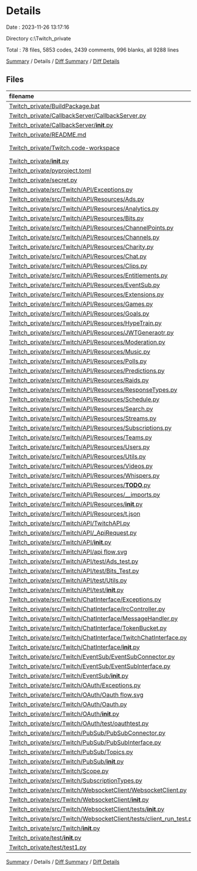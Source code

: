 # Details

Date : 2023-11-26 13:17:16

Directory c:\\Twitch_private

Total : 78 files,  5853 codes, 2439 comments, 996 blanks, all 9288 lines

[Summary](results.md) / Details / [Diff Summary](diff.md) / [Diff Details](diff-details.md)

## Files
| filename | language | code | comment | blank | total |
| :--- | :--- | ---: | ---: | ---: | ---: |
| [Twitch_private/BuildPackage.bat](/Twitch_private/BuildPackage.bat) | Batch | 9 | 0 | 2 | 11 |
| [Twitch_private/CallbackServer/CallbackServer.py](/Twitch_private/CallbackServer/CallbackServer.py) | Python | 38 | 3 | 5 | 46 |
| [Twitch_private/CallbackServer/__init__.py](/Twitch_private/CallbackServer/__init__.py) | Python | 1 | 0 | 0 | 1 |
| [Twitch_private/README.md](/Twitch_private/README.md) | Markdown | 2 | 0 | 1 | 3 |
| [Twitch_private/Twitch.code-workspace](/Twitch_private/Twitch.code-workspace) | JSON with Comments | 20 | 0 | 3 | 23 |
| [Twitch_private/__init__.py](/Twitch_private/__init__.py) | Python | 1 | 0 | 0 | 1 |
| [Twitch_private/pyproject.toml](/Twitch_private/pyproject.toml) | toml | 30 | 0 | 9 | 39 |
| [Twitch_private/secret.py](/Twitch_private/secret.py) | Python | 4 | 0 | 3 | 7 |
| [Twitch_private/src/Twitch/API/Exceptions.py](/Twitch_private/src/Twitch/API/Exceptions.py) | Python | 62 | 0 | 30 | 92 |
| [Twitch_private/src/Twitch/API/Resources/Ads.py](/Twitch_private/src/Twitch/API/Resources/Ads.py) | Python | 17 | 3 | 5 | 25 |
| [Twitch_private/src/Twitch/API/Resources/Analytics.py](/Twitch_private/src/Twitch/API/Resources/Analytics.py) | Python | 58 | 48 | 11 | 117 |
| [Twitch_private/src/Twitch/API/Resources/Bits.py](/Twitch_private/src/Twitch/API/Resources/Bits.py) | Python | 104 | 9 | 27 | 140 |
| [Twitch_private/src/Twitch/API/Resources/ChannelPoints.py](/Twitch_private/src/Twitch/API/Resources/ChannelPoints.py) | Python | 188 | 18 | 20 | 226 |
| [Twitch_private/src/Twitch/API/Resources/Channels.py](/Twitch_private/src/Twitch/API/Resources/Channels.py) | Python | 110 | 15 | 23 | 148 |
| [Twitch_private/src/Twitch/API/Resources/Charity.py](/Twitch_private/src/Twitch/API/Resources/Charity.py) | Python | 47 | 6 | 6 | 59 |
| [Twitch_private/src/Twitch/API/Resources/Chat.py](/Twitch_private/src/Twitch/API/Resources/Chat.py) | Python | 246 | 36 | 41 | 323 |
| [Twitch_private/src/Twitch/API/Resources/Clips.py](/Twitch_private/src/Twitch/API/Resources/Clips.py) | Python | 54 | 0 | 3 | 57 |
| [Twitch_private/src/Twitch/API/Resources/Entitlements.py](/Twitch_private/src/Twitch/API/Resources/Entitlements.py) | Python | 47 | 0 | 8 | 55 |
| [Twitch_private/src/Twitch/API/Resources/EventSub.py](/Twitch_private/src/Twitch/API/Resources/EventSub.py) | Python | 71 | 0 | 11 | 82 |
| [Twitch_private/src/Twitch/API/Resources/Extensions.py](/Twitch_private/src/Twitch/API/Resources/Extensions.py) | Python | 245 | 118 | 42 | 405 |
| [Twitch_private/src/Twitch/API/Resources/Games.py](/Twitch_private/src/Twitch/API/Resources/Games.py) | Python | 36 | 0 | 5 | 41 |
| [Twitch_private/src/Twitch/API/Resources/Goals.py](/Twitch_private/src/Twitch/API/Resources/Goals.py) | Python | 22 | 0 | 2 | 24 |
| [Twitch_private/src/Twitch/API/Resources/HypeTrain.py](/Twitch_private/src/Twitch/API/Resources/HypeTrain.py) | Python | 35 | 0 | 7 | 42 |
| [Twitch_private/src/Twitch/API/Resources/JWTGeneraotr.py](/Twitch_private/src/Twitch/API/Resources/JWTGeneraotr.py) | Python | 19 | 15 | 4 | 38 |
| [Twitch_private/src/Twitch/API/Resources/Moderation.py](/Twitch_private/src/Twitch/API/Resources/Moderation.py) | Python | 305 | 237 | 58 | 600 |
| [Twitch_private/src/Twitch/API/Resources/Music.py](/Twitch_private/src/Twitch/API/Resources/Music.py) | Python | 81 | 0 | 13 | 94 |
| [Twitch_private/src/Twitch/API/Resources/Polls.py](/Twitch_private/src/Twitch/API/Resources/Polls.py) | Python | 69 | 0 | 14 | 83 |
| [Twitch_private/src/Twitch/API/Resources/Predictions.py](/Twitch_private/src/Twitch/API/Resources/Predictions.py) | Python | 75 | 0 | 13 | 88 |
| [Twitch_private/src/Twitch/API/Resources/Raids.py](/Twitch_private/src/Twitch/API/Resources/Raids.py) | Python | 27 | 0 | 7 | 34 |
| [Twitch_private/src/Twitch/API/Resources/ResponseTypes.py](/Twitch_private/src/Twitch/API/Resources/ResponseTypes.py) | Python | 112 | 0 | 5 | 117 |
| [Twitch_private/src/Twitch/API/Resources/Schedule.py](/Twitch_private/src/Twitch/API/Resources/Schedule.py) | Python | 114 | 0 | 19 | 133 |
| [Twitch_private/src/Twitch/API/Resources/Search.py](/Twitch_private/src/Twitch/API/Resources/Search.py) | Python | 44 | 0 | 6 | 50 |
| [Twitch_private/src/Twitch/API/Resources/Streams.py](/Twitch_private/src/Twitch/API/Resources/Streams.py) | Python | 107 | 0 | 17 | 124 |
| [Twitch_private/src/Twitch/API/Resources/Subscriptions.py](/Twitch_private/src/Twitch/API/Resources/Subscriptions.py) | Python | 43 | 0 | 6 | 49 |
| [Twitch_private/src/Twitch/API/Resources/Teams.py](/Twitch_private/src/Twitch/API/Resources/Teams.py) | Python | 60 | 0 | 7 | 67 |
| [Twitch_private/src/Twitch/API/Resources/Users.py](/Twitch_private/src/Twitch/API/Resources/Users.py) | Python | 136 | 0 | 28 | 164 |
| [Twitch_private/src/Twitch/API/Resources/Utils.py](/Twitch_private/src/Twitch/API/Resources/Utils.py) | Python | 55 | 0 | 17 | 72 |
| [Twitch_private/src/Twitch/API/Resources/Videos.py](/Twitch_private/src/Twitch/API/Resources/Videos.py) | Python | 63 | 0 | 10 | 73 |
| [Twitch_private/src/Twitch/API/Resources/Whispers.py](/Twitch_private/src/Twitch/API/Resources/Whispers.py) | Python | 14 | 0 | 2 | 16 |
| [Twitch_private/src/Twitch/API/Resources/__TODO__.py](/Twitch_private/src/Twitch/API/Resources/__TODO__.py) | Python | 0 | 31 | 0 | 31 |
| [Twitch_private/src/Twitch/API/Resources/__imports.py](/Twitch_private/src/Twitch/API/Resources/__imports.py) | Python | 5 | 0 | 1 | 6 |
| [Twitch_private/src/Twitch/API/Resources/__init__.py](/Twitch_private/src/Twitch/API/Resources/__init__.py) | Python | 222 | 0 | 3 | 225 |
| [Twitch_private/src/Twitch/API/Resources/t.json](/Twitch_private/src/Twitch/API/Resources/t.json) | JSON | 0 | 0 | 1 | 1 |
| [Twitch_private/src/Twitch/API/TwitchAPI.py](/Twitch_private/src/Twitch/API/TwitchAPI.py) | Python | 756 | 1,254 | 163 | 2,173 |
| [Twitch_private/src/Twitch/API/_ApiRequest.py](/Twitch_private/src/Twitch/API/_ApiRequest.py) | Python | 22 | 0 | 3 | 25 |
| [Twitch_private/src/Twitch/API/__init__.py](/Twitch_private/src/Twitch/API/__init__.py) | Python | 3 | 0 | 1 | 4 |
| [Twitch_private/src/Twitch/API/api flow.svg](/Twitch_private/src/Twitch/API/api%20flow.svg) | XML | 17 | 0 | 0 | 17 |
| [Twitch_private/src/Twitch/API/test/Ads_test.py](/Twitch_private/src/Twitch/API/test/Ads_test.py) | Python | 18 | 0 | 2 | 20 |
| [Twitch_private/src/Twitch/API/test/Bits_Test.py](/Twitch_private/src/Twitch/API/test/Bits_Test.py) | Python | 49 | 0 | 6 | 55 |
| [Twitch_private/src/Twitch/API/test/Utils.py](/Twitch_private/src/Twitch/API/test/Utils.py) | Python | 6 | 0 | 1 | 7 |
| [Twitch_private/src/Twitch/API/test/__init__.py](/Twitch_private/src/Twitch/API/test/__init__.py) | Python | 0 | 0 | 1 | 1 |
| [Twitch_private/src/Twitch/ChatInterface/Exceptions.py](/Twitch_private/src/Twitch/ChatInterface/Exceptions.py) | Python | 4 | 0 | 0 | 4 |
| [Twitch_private/src/Twitch/ChatInterface/IrcController.py](/Twitch_private/src/Twitch/ChatInterface/IrcController.py) | Python | 64 | 57 | 11 | 132 |
| [Twitch_private/src/Twitch/ChatInterface/MessageHandler.py](/Twitch_private/src/Twitch/ChatInterface/MessageHandler.py) | Python | 548 | 105 | 69 | 722 |
| [Twitch_private/src/Twitch/ChatInterface/TokenBucket.py](/Twitch_private/src/Twitch/ChatInterface/TokenBucket.py) | Python | 39 | 0 | 12 | 51 |
| [Twitch_private/src/Twitch/ChatInterface/TwitchChatInterface.py](/Twitch_private/src/Twitch/ChatInterface/TwitchChatInterface.py) | Python | 243 | 357 | 71 | 671 |
| [Twitch_private/src/Twitch/ChatInterface/__init__.py](/Twitch_private/src/Twitch/ChatInterface/__init__.py) | Python | 4 | 0 | 0 | 4 |
| [Twitch_private/src/Twitch/EventSub/EventSubConnector.py](/Twitch_private/src/Twitch/EventSub/EventSubConnector.py) | Python | 4 | 0 | 1 | 5 |
| [Twitch_private/src/Twitch/EventSub/EventSubInterface.py](/Twitch_private/src/Twitch/EventSub/EventSubInterface.py) | Python | 3 | 0 | 0 | 3 |
| [Twitch_private/src/Twitch/EventSub/__init__.py](/Twitch_private/src/Twitch/EventSub/__init__.py) | Python | 1 | 0 | 0 | 1 |
| [Twitch_private/src/Twitch/OAuth/Exceptions.py](/Twitch_private/src/Twitch/OAuth/Exceptions.py) | Python | 13 | 0 | 3 | 16 |
| [Twitch_private/src/Twitch/OAuth/Oauth flow.svg](/Twitch_private/src/Twitch/OAuth/Oauth%20flow.svg) | XML | 430 | 0 | 0 | 430 |
| [Twitch_private/src/Twitch/OAuth/Oauth.py](/Twitch_private/src/Twitch/OAuth/Oauth.py) | Python | 83 | 0 | 12 | 95 |
| [Twitch_private/src/Twitch/OAuth/__init__.py](/Twitch_private/src/Twitch/OAuth/__init__.py) | Python | 2 | 0 | 0 | 2 |
| [Twitch_private/src/Twitch/OAuth/test/oauthtest.py](/Twitch_private/src/Twitch/OAuth/test/oauthtest.py) | Python | 35 | 0 | 3 | 38 |
| [Twitch_private/src/Twitch/PubSub/PubSubConnector.py](/Twitch_private/src/Twitch/PubSub/PubSubConnector.py) | Python | 20 | 0 | 7 | 27 |
| [Twitch_private/src/Twitch/PubSub/PubSubInterface.py](/Twitch_private/src/Twitch/PubSub/PubSubInterface.py) | Python | 22 | 0 | 9 | 31 |
| [Twitch_private/src/Twitch/PubSub/Topics.py](/Twitch_private/src/Twitch/PubSub/Topics.py) | Python | 2 | 0 | 0 | 2 |
| [Twitch_private/src/Twitch/PubSub/__init__.py](/Twitch_private/src/Twitch/PubSub/__init__.py) | Python | 2 | 0 | 0 | 2 |
| [Twitch_private/src/Twitch/Scope.py](/Twitch_private/src/Twitch/Scope.py) | Python | 184 | 127 | 67 | 378 |
| [Twitch_private/src/Twitch/SubscriptionTypes.py](/Twitch_private/src/Twitch/SubscriptionTypes.py) | Python | 64 | 0 | 22 | 86 |
| [Twitch_private/src/Twitch/WebsocketClient/WebsocketClient.py](/Twitch_private/src/Twitch/WebsocketClient/WebsocketClient.py) | Python | 86 | 0 | 13 | 99 |
| [Twitch_private/src/Twitch/WebsocketClient/__init__.py](/Twitch_private/src/Twitch/WebsocketClient/__init__.py) | Python | 1 | 0 | 0 | 1 |
| [Twitch_private/src/Twitch/WebsocketClient/tests/__init__.py](/Twitch_private/src/Twitch/WebsocketClient/tests/__init__.py) | Python | 0 | 0 | 1 | 1 |
| [Twitch_private/src/Twitch/WebsocketClient/tests/client_run_test.py](/Twitch_private/src/Twitch/WebsocketClient/tests/client_run_test.py) | Python | 92 | 0 | 18 | 110 |
| [Twitch_private/src/Twitch/__init__.py](/Twitch_private/src/Twitch/__init__.py) | Python | 7 | 0 | 1 | 8 |
| [Twitch_private/test/__init__.py](/Twitch_private/test/__init__.py) | Python | 0 | 0 | 1 | 1 |
| [Twitch_private/test/test1.py](/Twitch_private/test/test1.py) | Python | 31 | 0 | 3 | 34 |

[Summary](results.md) / Details / [Diff Summary](diff.md) / [Diff Details](diff-details.md)